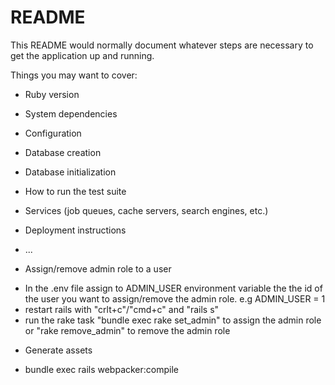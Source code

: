 # README

This README would normally document whatever steps are necessary to get the
application up and running.

Things you may want to cover:

* Ruby version

* System dependencies

* Configuration

* Database creation

* Database initialization

* How to run the test suite

* Services (job queues, cache servers, search engines, etc.)

* Deployment instructions

* ...
* Assign/remove admin role to a user
- In the .env file assign to ADMIN_USER environment variable the  the id of the user you want to assign/remove the admin role. e.g ADMIN_USER = 1
- restart rails with "crlt+c"/"cmd+c" and "rails s"
- run the rake task "bundle exec rake set_admin" to assign the admin role or "rake remove_admin" to remove the admin role

* Generate assets
- bundle exec rails webpacker:compile

